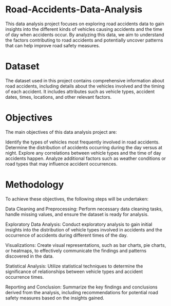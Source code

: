 # Road-Accidents-Data-Analysis


This data analysis project focuses on exploring road accidents data to gain insights into the different kinds of vehicles causing accidents and the time of day when accidents occur. By analyzing this data, we aim to understand the factors contributing to road accidents and potentially uncover patterns that can help improve road safety measures.

# Dataset
The dataset used in this project contains comprehensive information about road accidents, including details about the vehicles involved and the timing of each accident. It includes attributes such as vehicle types, accident dates, times, locations, and other relevant factors.

# Objectives
The main objectives of this data analysis project are:

Identify the types of vehicles most frequently involved in road accidents.
Determine the distribution of accidents occurring during the day versus at night.
Explore any correlations between vehicle types and the time of day accidents happen.
Analyze additional factors such as weather conditions or road types that may influence accident occurrences.

# Methodology
To achieve these objectives, the following steps will be undertaken:

Data Cleaning and Preprocessing: Perform necessary data cleaning tasks, handle missing values, and ensure the dataset is ready for analysis.

Exploratory Data Analysis: Conduct exploratory analysis to gain initial insights into the distribution of vehicle types involved in accidents and the occurrence of accidents during different times of the day.

Visualizations: Create visual representations, such as bar charts, pie charts, or heatmaps, to effectively communicate the findings and patterns discovered in the data.

Statistical Analysis: Utilize statistical techniques to determine the significance of relationships between vehicle types and accident occurrence times.

Reporting and Conclusion: Summarize the key findings and conclusions derived from the analysis, including recommendations for potential road safety measures based on the insights gained.